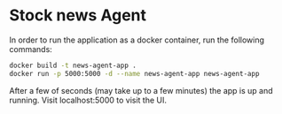 # Stock news Agent

In order to run the application as a docker container, run the following commands:

```bash
docker build -t news-agent-app .
docker run -p 5000:5000 -d --name news-agent-app news-agent-app
```

After a few of seconds (may take up to a few minutes) the app is up and running. Visit localhost:5000 to visit the UI.
